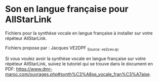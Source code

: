 # Son en langue française pour AllStarLink
Fichiers pour la synthèse vocale en langue française à installer sur votre répéteur AllStarLink.

Fichiers propose par : Jacques VE2DPF <sub>Source: ve2cev.qc</sub>

Si vous voulez avoir la synthèse vocale en langue française sur votre répéteur AllStarLink, suivez le tutoriel qui se trouve dans le document en PDF: https://www.dmr-maroc.com/ouvrages.php#synth%C3%A8se_vocale_fran%C3%A7aise.

